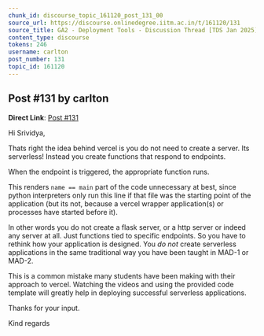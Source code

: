 ```yaml
---
chunk_id: discourse_topic_161120_post_131_00
source_url: https://discourse.onlinedegree.iitm.ac.in/t/161120/131
source_title: GA2 - Deployment Tools - Discussion Thread [TDS Jan 2025]
content_type: discourse
tokens: 246
username: carlton
post_number: 131
topic_id: 161120
---
```


## Post #131 by carlton

**Direct Link**: [Post #131](https://discourse.onlinedegree.iitm.ac.in/t/161120/131)

Hi Srividya,

Thats right the idea behind vercel is you do not need to create a server. Its serverless! Instead you create functions that respond to endpoints.

When the endpoint is triggered, the appropriate function runs.

This renders `name == main` part of the code unnecessary at best, since python interpreters only run this line if that file was the starting point of the application (but its not, because a vercel wrapper application(s) or processes have started before it).

In other words you do not create a flask server, or a http server or indeed any server at all. Just functions tied to specific endpoints. So you have to rethink how your application is designed. You *do not* create serverless applications in the same traditional way you have been taught in MAD-1 or MAD-2.

This is a common mistake many students have been making with their approach to vercel. Watching the videos and using the provided code template will greatly help in deploying successful serverless applications.

Thanks for your input.

Kind regards
